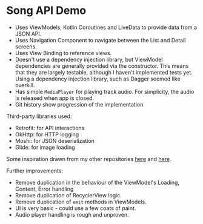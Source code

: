 # Song API Demo

- Uses ViewModels, Kotlin Coroutines and LiveData to provide data from a JSON API.
- Uses Navigation Component to navigate between the List and Detail screens.
- Uses View Binding to reference views.
- Doesn't use a dependency injection library, but ViewModel dependencies are generally provided via the constructor. 
This means that they are largely testable, although I haven't implemented tests yet. Using a dependency injection library, such as Dagger seemed like overkill.
- Has simple `MediaPlayer` for playing track audio. For simplicity, the audio is released when app is closed.
- Git history show progression of the implementation.

Third-party libraries used:
- Retrofit: for API interactions
- OkHttp: for HTTP logging
- Moshi: for JSON deserialization
- Glide: for image loading

Some inspiration drawn from my other repositories [here](https://github.com/peter-tackage/fib) and
[here](https://github.com/peter-tackage/freesound-android).

Further improvements:
- Remove duplication in the behaviour of the ViewModel's Loading, Content, Error handling 
- Remove duplication of RecyclerView logic.
- Remove duplication of `emit` methods in ViewModels.
- UI is very basic - could use a few coats of paint.
- Audio player handling is rough and unproven.

